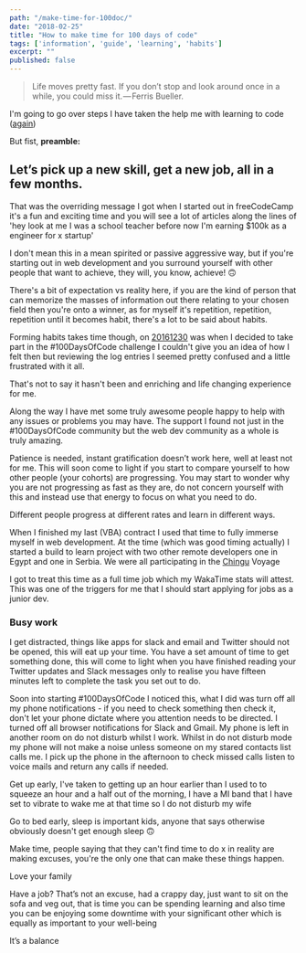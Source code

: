 ```yaml
---
path: "/make-time-for-100doc/"
date: "2018-02-25"
title: "How to make time for 100 days of code"
tags: ['information', 'guide', 'learning', 'habits']
excerpt: ""
published: false
---
```


> Life moves pretty fast. If you don’t stop and look around once in a
> while, you could miss it. — Ferris Bueller.

I'm going to go over steps I have taken the help me with learning to
code ([again])

But fist, **preamble:**

## Let’s pick up a new skill, get a new job, all in a few months.

That was the overriding message I got when I started out in
freeCodeCamp it's a fun and exciting time and you will see a lot of
articles along the lines of 'hey look at me I was a school teacher
before now I'm earning $100k as a engineer for x startup'

I don't mean this in a mean spirited or passive aggressive way, but if
you're starting out in web development and you surround yourself with
other people that want to achieve, they will, you know, achieve! 🙃

There's a bit of expectation vs reality here, if you are the kind of
person that can memorize the masses of information out there relating
to your chosen field then you're onto a winner, as for myself it's
repetition, repetition, repetition until it becomes habit, there's a
lot to be said about habits.

Forming habits takes time though, on [20161230] was when I decided to
take part in the <span>#100DaysOfCode</span> challenge I couldn't give
you an idea of how I felt then but reviewing the log entries I seemed
pretty confused and a little frustrated with it all.

That's not to say it hasn't been and enriching and life changing
experience for me.

Along the way I have met some truly awesome people happy to help with
any issues or problems you may have. The support I found not just in
the <span>#100DaysOfCode</span> community but the web dev community as
a whole is truly amazing.

Patience is needed, instant gratification doesn’t work here, well at
least not for me. This will soon come to light if you start to compare
yourself to how other people (your cohorts) are progressing. You may
start to wonder why you are not progressing as fast as they are, do
not concern yourself with this and instead use that energy to focus on
what you need to do.

Different people progress at different rates and learn in different
ways.

When I finished my last (VBA) contract I used that time to fully
immerse myself in web development. At the time (which was good timing
actually) I started a build to learn project with two other remote
developers one in Egypt and one in Serbia. We were all participating
in the [Chingu] Voyage

I got to treat this time as a full time job which my WakaTime stats
will attest. This was one of the triggers for me that I should start
applying for jobs as a junior dev.

### Busy work

I get distracted, things like apps for slack and email and Twitter
should not be opened, this will eat up your time. You have a set
amount of time to get something done, this will come to light when you
have finished reading your Twitter updates and Slack messages only to
realise you have fifteen minutes left to complete the task you set out
to do.

Soon into starting <span>#100DaysOfCode</span> I noticed this, what I
did was turn off all my phone notifications - if you need to check
something then check it, don't let your phone dictate where you
attention needs to be directed. I turned off all browser notifications
for Slack and Gmail. My phone is left in another room on do not
disturb whilst I work. Whilst in do not disturb mode my phone will not
make a noise unless someone on my stared contacts list calls me. I
pick up the phone in the afternoon to check missed calls listen to
voice mails and return any calls if needed.

Get up early, I've taken to getting up an hour earlier than I used to
to squeeze an hour and a half out of the morning, I have a MI band
that I have set to vibrate to wake me at that time so I do not disturb
my wife

Go to bed early, sleep is important kids, anyone that says otherwise
obviously doesn't get enough sleep 🙃

Make time, people saying that they can't find time to do x in reality
are making excuses, you're the only one that can make these things
happen.

Love your family

Have a job? That’s not an excuse, had a crappy day, just want to sit
on the sofa and veg out, that is time you can be spending learning and
also time you can be enjoying some downtime with your significant
other which is equally as important to your well-being

It’s a balance

<!-- links -->

[again]: https://scottspence.me/about
[20161230]: https://github.com/spences10/100-days-of-code/commit/7dbefb608862401d4cb9e6ed11f539b44bedcdae
[chingu]: https://medium.com/chingu
